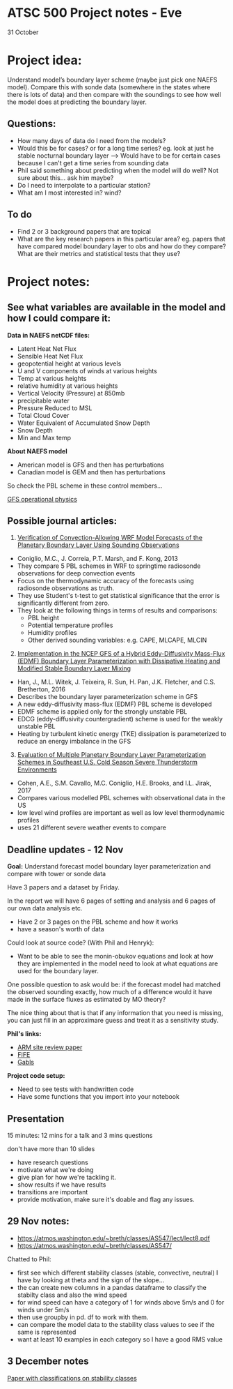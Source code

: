 # ATSC 500 Project notes - Eve

31 October


# Project idea:
Understand model’s boundary layer scheme (maybe just pick one NAEFS model).
Compare this with sonde data (somewhere in the states where there is lots of data) and then compare with the soundings to see how well the model does at predicting the boundary layer.


## Questions:
- How many days of data do I need from the models?
- Would this be for cases? or for a long time series? eg. look at just he stable nocturnal boundary layer
  --> Would have to be for certain cases because I can't get a time series from sounding data
- Phil said something about predicting when the model will do well? Not sure about this… ask him maybe?
- Do I need to interpolate to a particular station?
- What am I most interested in? wind? 


## To do 
- Find 2 or 3 background papers that are topical 
- What are the key research papers in this particular area?
  eg. papers that have compared model boundary layer to obs and how do they compare? What are their metrics and statistical tests that they use?




# Project notes:

## See what variables are available in the model and how I could compare it:

**Data in NAEFS netCDF files:**

- Latent Heat Net Flux
- Sensible Heat Net Flux
- geopotential height at various levels
- U and V components of winds at various heights
- Temp at various heights
- relative humidity at various heights
- Vertical Velocity (Pressure) at 850mb
- precipitable water
- Pressure Reduced to MSL
- Total Cloud Cover
- Water Equivalent of Accumulated Snow Depth
- Snow Depth
- Min and Max temp


**About NAEFS model**

- American model is GFS and then has perturbations
- Canadian model is GEM and then has perturbations

So check the PBL scheme in these control members...

[GFS operational physics](https://dtcenter.org/GMTB/gfs_phys_doc_dev/group___p_b_l.html)



## Possible journal articles:
1. [Verification of Convection-Allowing WRF Model Forecasts of the Planetary Boundary Layer Using Sounding Observations](https://journals.ametsoc.org/doi/full/10.1175/WAF-D-12-00103.1)
  - Coniglio, M.C., J. Correia, P.T. Marsh, and F. Kong, 2013
  - They compare 5 PBL schemes in WRF to springtime radiosonde observations for deep convection events
  - Focus on the thermodynamic accuracy of the forecasts using radiosonde observations as truth.
  - They use Student's t-test to get statistical significance that the error is significantly different from zero. 
  - They look at the following things in terms of results and comparisons:
      * PBL height
      * Potential temperature profiles
      * Humidity profiles
      * Other derived sounding variables: e.g. CAPE, MLCAPE, MLCIN

2. [Implementation in the NCEP GFS of a Hybrid Eddy-Diffusivity Mass-Flux (EDMF) Boundary Layer Parameterization with Dissipative Heating and Modified Stable Boundary Layer Mixing](https://journals.ametsoc.org/doi/10.1175/WAF-D-15-0053.1?mobileUi=0)
  - Han, J., M.L. Witek, J. Teixeira, R. Sun, H. Pan, J.K. Fletcher, and C.S. Bretherton, 2016
  - Describes the boundary layer parameterization scheme in GFS
  - A new eddy-diffusivity mass-flux (EDMF) PBL scheme is developed
  -  EDMF scheme is applied only for the strongly unstable PBL
  - EDCG (eddy-diffusivity countergradient) scheme is used for the weakly unstable PBL
  - Heating by turbulent kinetic energy (TKE) dissipation is parameterized to reduce an energy imbalance in the GFS

  3. [Evaluation of Multiple Planetary Boundary Layer Parameterization Schemes in Southeast U.S. Cold Season Severe Thunderstorm Environments](https://journals.ametsoc.org/doi/full/10.1175/WAF-D-16-0193.1)
  - Cohen, A.E., S.M. Cavallo, M.C. Coniglio, H.E. Brooks, and I.L. Jirak, 2017
  - Compares various modelled PBL schemes with observational data in the US
  - low level wind profiles are important as well as low level thermodynamic profiles
  - uses 21 different severe weather events to compare

## Deadline updates - 12 Nov

**Goal:** Understand forecast model boundary layer parameterization and compare with tower or sonde data

Have 3 papers and a dataset by Friday. 


In the report we will have 6 pages of setting and analysis and 6 pages of our own data analysis etc. 
- Have 2 or 3 pages on the PBL scheme and how it works 
- have a season's worth of data



Could look at source code? (With Phil and Henryk):

- Want to be able to see the monin-obukov equations and look at how they are implemented in the model
need to look at what equations are used for the boundary layer.


One possible question to ask would be:  if the forecast model had matched the observed sounding exactly, how much of a difference would it have made in the surface fluxes as estimated by MO theory?

The nice thing about that is that if any information that you need is missing, you can just fill in an approximare guess and treat it as a sensitivity study.


**Phil's links:**

  - [ARM site review paper](https://journals.ametsoc.org/doi/pdf/10.1175/AMSMONOGRAPHS-D-16-0004.1)
  - [FIFE](https://daac.ornl.gov/FIFE/guides/lidar_height_data.html)
  - [Gabls](https://link.springer.com/article/10.1007/s10546-014-9919-1)


**Project code setup:**

- Need to see tests with handwritten code
- Have some functions that you import into your notebook


## Presentation

15 minutes: 12 mins for a talk and 3 mins questions

don't have more than 10 slides

- have research questions
- motivate what we're doing
- give plan for how we're tackling it. 
- show results if we have results
- transitions are important
- provide motivation, make sure it's doable and flag any issues. 


## 29 Nov notes: 

- https://atmos.washington.edu/~breth/classes/AS547/lect/lect8.pdf
- https://atmos.washington.edu/~breth/classes/AS547/

Chatted to Phil:

- first see which different stability classes (stable, convective, neutral) I have by looking at theta and the sign of the slope...
- the can create new columns in a pandas dataframe to classify the stabilty class and also the wind speed
- for wind speed can have a category of 1 for winds above 5m/s and 0 for winds under 5m/s
- then use groupby in pd. df to work with them. 
- can compare the model data to the stability class values to see if the same is represented
- want at least 10 examples in each category so I have a good RMS value


## 3 December notes

[Paper with classifications on stability classes](https://dc.uwm.edu/cgi/viewcontent.cgi?article=2458&context=etd)